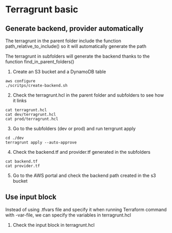 # Terragrunt basic

## Generate backend, provider automatically

The terragrunt in the parent folder include the function path_relative_to_include() so it will automatically generate the path

The terragrunt in subfolders will generate the backend thanks to the function find_in_parent_folders()

1. Create an S3 bucket and a DynamoDB table
``` shell
aws configure
./scritps/create-backend.sh
```

2. Check the terragrunt.hcl in the parent folder and subfolders to see how it links
``` shell
cat terragrunt.hcl
cat dev/terragrunt.hcl
cat prod/terragrunt.hcl
``` 

3. Go to the subfolders (dev or prod) and run terrgrunt apply
``` shell
cd ./dev
terragrunt apply --auto-approve
```

4. Check the backend.tf and provider.tf generated in the subfolders
``` shell
cat backend.tf
cat provider.tf
```

5. Go to the AWS portal and check the backend path created in the s3 bucket


## Use input block

Instead of using .tfvars file and specify it when running Terraform command with -var-file, we can specify the variables in terragrunt.hcl

1. Check the input block in terragrunt.hcl